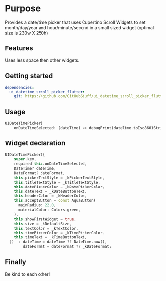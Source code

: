 # Purpose

Provides a date/time picker that uses Cupertino Scroll Widgets to set month/day/year and hour/minute/second in a small sized widget (optimal size is 230w X 250h)

<!--
The comments below are from the Flutter/Dart package generation. Feel free to use or ignore
-->

<!--
This README describes the package. If you publish this package to pub.dev,
this README's contents appear on the landing page for your package.

For information about how to write a good package README, see the guide for
[writing package pages](https://dart.dev/guides/libraries/writing-package-pages).

For general information about developing packages, see the Dart guide for
[creating packages](https://dart.dev/guides/libraries/create-library-packages)
and the Flutter guide for
[developing packages and plugins](https://flutter.dev/developing-packages).
-->

## Features

Uses less space then other widgets.

## Getting started

```yaml
dependencies:
  ui_datetime_scroll_picker_flutter:
    git: https://github.com/GitHubStuff/ui_datetime_scroll_picker_flutter.git
```

## Usage

```dart
UIDateTimePicker(
    onDateTimeSelected: (dateTime) => debugPrint(dateTime.toIso8601String())),
```

## Widget declaration

```dart
UIDateTimePicker({
    super.key,
    required this.onDateTimeSelected,
    DateTime? dateTime,
    DateFormat? dateFormat,
    this.pickerTextStyle = _kPickerTextStyle,
    this.titleTextStyle = _kTitleTextStyle,
    this.datePickerColor = _kDatePickerColor,
    this.dateText = _kDateButtonText,
    this.headerColor = _kHeaderColor,
    this.acceptButton = const AquaButton(
      mainRadius: 22.0,
      materialColor: Colors.green,
    ),
    this.showFirstWidget = true,
    this.size = _kDefaultSize,
    this.textColor = _kTextColor,
    this.timePickerColor = _kTimePickerColor,
    this.timeText = _kTimeButtonText,
  })  : dateTime = dateTime ?? DateTime.now(),
        dateFormat = dateFormat ?? _kDateFormat;
```

## Finally

Be kind to each other!
